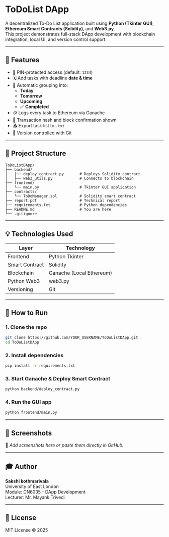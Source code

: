 # ToDoList DApp

A decentralized To-Do List application built using **Python (Tkinter GUI)**, **Ethereum Smart Contracts (Solidity)**, and **Web3.py**.  
This project demonstrates full-stack DApp development with blockchain integration, local UI, and version control support.

---

## 📌 Features

- 🔐 PIN-protected access (default: `1234`)
- 🗓️ Add tasks with deadline **date & time**
- 🧠 Automatic grouping into:
  - **Today**
  - **Tomorrow**
  - **Upcoming**
  - ✅ **Completed**
- 🪙 Logs every task to Ethereum via Ganache
- 🔁 Transaction hash and block confirmation shown
- 📤 Export task list to `.txt`
- 💾 Version controlled with Git

---

## 📂 Project Structure

```
ToDoListDApp/
├── backend/
│   ├── deploy_contract.py       # Deploys Solidity contract
│   ├── web3_utils.py            # Connects to blockchain
├── frontend/
│   └── main.py                  # Tkinter GUI application
├── contracts/
│   └── ToDoManager.sol          # Solidity smart contract
├── report.pdf                   # Technical report
├── requirements.txt             # Python dependencies
├── README.md                    # You are here
└── .gitignore
```

---

## 💡 Technologies Used

| Layer          | Technology               |
|----------------|---------------------------|
| Frontend       | Python Tkinter            |
| Smart Contract | Solidity                  |
| Blockchain     | Ganache (Local Ethereum)  |
| Python Web3    | web3.py                   |
| Versioning     | Git                       |

---

## 🚀 How to Run

### 1. Clone the repo

```bash
git clone https://github.com/YOUR_USERNAME/ToDoListDApp.git
cd ToDoListDApp
```

### 2. Install dependencies

```bash
pip install -r requirements.txt
```

### 3. Start Ganache & Deploy Smart Contract

```bash
python backend/deploy_contract.py
```

### 4. Run the GUI app

```bash
python frontend/main.py
```

---

## 🧪 Screenshots

📌 *Add screenshots here or paste them directly in GitHub.*

---

## 🎓 Author

**Sakshi kothmarivala**  
University of East London  
Module: CN6035 - DApp Development  
Lecturer: Mr. Mayank Trivedi

---

## 📜 License

MIT License © 2025
